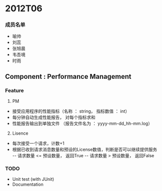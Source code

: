 # 2012T06

### 成员名单

- 喻帅
- 刘蕊
- 张旭晨
- 韦吾境
- 时雨

## Component :  Performance Management

### Feature

1. PM
- 接受应用程序的性能指标（名称 ： string， 指标数值 ： int）
- 每分钟自动生成性能报告， 对每个指标求和 
- 性能报告输出到单独文件 （报告文件名为 ： yyyy-mm-dd_hh-mm.log）

2. Lisence
- 每次接受一个请求，计数+1
- 根据已收到请求消息数量和预设的License数值，判断是否可以继续提供服务
	-- 请求数量 <= 预设数量， 返回True
	-- 请求数量 > 预设数量， 返回False

### TODO

- Unit test (with JUnit)
- Documentation